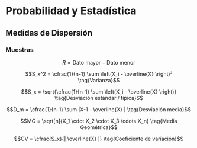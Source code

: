 # Probabilidad y Estadística

## Medidas de Dispersión

### Muestras

$$R = \text{Dato mayor} -  \text{Dato menor} \tag{Rango}$$

$$S_x^2 = \cfrac{1}{n-1} \sum \left(X_i - \overline{X}  \right)² \tag{Varianza}$$

$$S_x = \sqrt{\cfrac{1}{n-1} \sum \left(X_i - \overline{X} \right)} \tag{Desviación estándar / típica}$$

$$D_m = \cfrac{1}{n-1} \sum |X-1 - \overline{X} | \tag{Desviación media}$$

$$MG = \sqrt[n]{X_1 \cdot X_2 \cdot X_3 \cdots X_n} \tag{Media Geométrica}$$

$$CV = \cfrac{S_x}{| \overline{X} |} \tag{Coeficiente de variación}$$
